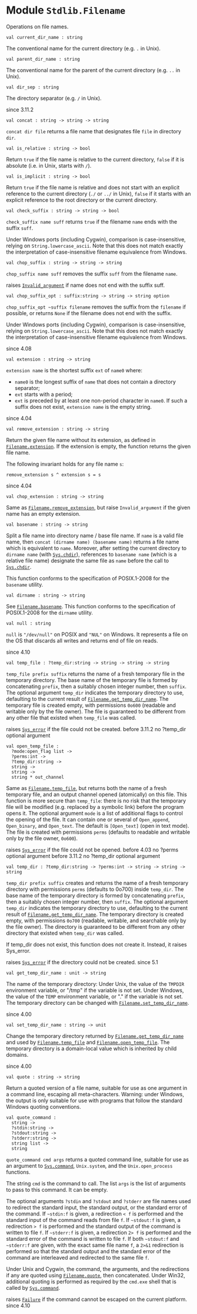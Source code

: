 
# Module `Stdlib.Filename`

Operations on file names.

```
val current_dir_name : string
```
The conventional name for the current directory (e.g. `.` in Unix).

```
val parent_dir_name : string
```
The conventional name for the parent of the current directory (e.g. `..` in Unix).

```
val dir_sep : string
```
The directory separator (e.g. `/` in Unix).

since 3.11.2
```
val concat : string -> string -> string
```
`concat dir file` returns a file name that designates file `file` in directory `dir`.

```
val is_relative : string -> bool
```
Return `true` if the file name is relative to the current directory, `false` if it is absolute (i.e. in Unix, starts with `/`).

```
val is_implicit : string -> bool
```
Return `true` if the file name is relative and does not start with an explicit reference to the current directory (`./` or `../` in Unix), `false` if it starts with an explicit reference to the root directory or the current directory.

```
val check_suffix : string -> string -> bool
```
`check_suffix name suff` returns `true` if the filename `name` ends with the suffix `suff`.

Under Windows ports (including Cygwin), comparison is case-insensitive, relying on `String.lowercase_ascii`. Note that this does not match exactly the interpretation of case-insensitive filename equivalence from Windows.

```
val chop_suffix : string -> string -> string
```
`chop_suffix name suff` removes the suffix `suff` from the filename `name`.

raises [`Invalid_argument`](./Stdlib.md#exception-Invalid_argument) if name does not end with the suffix suff.
```
val chop_suffix_opt : suffix:string -> string -> string option
```
`chop_suffix_opt ~suffix filename` removes the suffix from the `filename` if possible, or returns `None` if the filename does not end with the suffix.

Under Windows ports (including Cygwin), comparison is case-insensitive, relying on `String.lowercase_ascii`. Note that this does not match exactly the interpretation of case-insensitive filename equivalence from Windows.

since 4.08
```
val extension : string -> string
```
`extension name` is the shortest suffix `ext` of `name0` where:

- `name0` is the longest suffix of `name` that does not contain a directory separator;
- `ext` starts with a period;
- `ext` is preceded by at least one non-period character in `name0`.
If such a suffix does not exist, `extension name` is the empty string.

since 4.04
```
val remove_extension : string -> string
```
Return the given file name without its extension, as defined in [`Filename.extension`](./#val-extension). If the extension is empty, the function returns the given file name.

The following invariant holds for any file name `s`:

`remove_extension s ^ extension s = s`

since 4.04
```
val chop_extension : string -> string
```
Same as [`Filename.remove_extension`](./#val-remove_extension), but raise `Invalid_argument` if the given name has an empty extension.

```
val basename : string -> string
```
Split a file name into directory name / base file name. If `name` is a valid file name, then `concat (dirname name) (basename name)` returns a file name which is equivalent to `name`. Moreover, after setting the current directory to `dirname name` (with [`Sys.chdir`](./Stdlib-Sys.md#val-chdir)), references to `basename name` (which is a relative file name) designate the same file as `name` before the call to [`Sys.chdir`](./Stdlib-Sys.md#val-chdir).

This function conforms to the specification of POSIX.1-2008 for the `basename` utility.

```
val dirname : string -> string
```
See [`Filename.basename`](./#val-basename). This function conforms to the specification of POSIX.1-2008 for the `dirname` utility.

```
val null : string
```
`null` is `"/dev/null"` on POSIX and `"NUL"` on Windows. It represents a file on the OS that discards all writes and returns end of file on reads.

since 4.10
```
val temp_file : ?temp_dir:string -> string -> string -> string
```
`temp_file prefix suffix` returns the name of a fresh temporary file in the temporary directory. The base name of the temporary file is formed by concatenating `prefix`, then a suitably chosen integer number, then `suffix`. The optional argument `temp_dir` indicates the temporary directory to use, defaulting to the current result of [`Filename.get_temp_dir_name`](./#val-get_temp_dir_name). The temporary file is created empty, with permissions `0o600` (readable and writable only by the file owner). The file is guaranteed to be different from any other file that existed when `temp_file` was called.

raises [`Sys_error`](./Stdlib.md#exception-Sys_error) if the file could not be created.
before 3.11.2 no ?temp\_dir optional argument
```
val open_temp_file : 
  ?mode:open_flag list ->
  ?perms:int ->
  ?temp_dir:string ->
  string ->
  string ->
  string * out_channel
```
Same as [`Filename.temp_file`](./#val-temp_file), but returns both the name of a fresh temporary file, and an output channel opened (atomically) on this file. This function is more secure than `temp_file`: there is no risk that the temporary file will be modified (e.g. replaced by a symbolic link) before the program opens it. The optional argument `mode` is a list of additional flags to control the opening of the file. It can contain one or several of `Open_append`, `Open_binary`, and `Open_text`. The default is `[Open_text]` (open in text mode). The file is created with permissions `perms` (defaults to readable and writable only by the file owner, `0o600`).

raises [`Sys_error`](./Stdlib.md#exception-Sys_error) if the file could not be opened.
before 4.03 no ?perms optional argument
before 3.11.2 no ?temp\_dir optional argument
```
val temp_dir : ?temp_dir:string -> ?perms:int -> string -> string -> string
```
`temp_dir prefix suffix` creates and returns the name of a fresh temporary directory with permissions `perms` (defaults to 0o700) inside `temp_dir`. The base name of the temporary directory is formed by concatenating `prefix`, then a suitably chosen integer number, then `suffix`. The optional argument `temp_dir` indicates the temporary directory to use, defaulting to the current result of [`Filename.get_temp_dir_name`](./#val-get_temp_dir_name). The temporary directory is created empty, with permissions `0o700` (readable, writable, and searchable only by the file owner). The directory is guaranteed to be different from any other directory that existed when `temp_dir` was called.

If temp\_dir does not exist, this function does not create it. Instead, it raises Sys\_error.

raises [`Sys_error`](./Stdlib.md#exception-Sys_error) if the directory could not be created.
since 5.1
```
val get_temp_dir_name : unit -> string
```
The name of the temporary directory: Under Unix, the value of the `TMPDIR` environment variable, or "/tmp" if the variable is not set. Under Windows, the value of the `TEMP` environment variable, or "." if the variable is not set. The temporary directory can be changed with [`Filename.set_temp_dir_name`](./#val-set_temp_dir_name).

since 4.00
```
val set_temp_dir_name : string -> unit
```
Change the temporary directory returned by [`Filename.get_temp_dir_name`](./#val-get_temp_dir_name) and used by [`Filename.temp_file`](./#val-temp_file) and [`Filename.open_temp_file`](./#val-open_temp_file). The temporary directory is a domain-local value which is inherited by child domains.

since 4.00
```
val quote : string -> string
```
Return a quoted version of a file name, suitable for use as one argument in a command line, escaping all meta-characters. Warning: under Windows, the output is only suitable for use with programs that follow the standard Windows quoting conventions.

```
val quote_command : 
  string ->
  ?stdin:string ->
  ?stdout:string ->
  ?stderr:string ->
  string list ->
  string
```
`quote_command cmd args` returns a quoted command line, suitable for use as an argument to [`Sys.command`](./Stdlib-Sys.md#val-command), `Unix.system`, and the `Unix.open_process` functions.

The string `cmd` is the command to call. The list `args` is the list of arguments to pass to this command. It can be empty.

The optional arguments `?stdin` and `?stdout` and `?stderr` are file names used to redirect the standard input, the standard output, or the standard error of the command. If `~stdin:f` is given, a redirection `< f` is performed and the standard input of the command reads from file `f`. If `~stdout:f` is given, a redirection `> f` is performed and the standard output of the command is written to file `f`. If `~stderr:f` is given, a redirection `2> f` is performed and the standard error of the command is written to file `f`. If both `~stdout:f` and `~stderr:f` are given, with the exact same file name `f`, a `2>&1` redirection is performed so that the standard output and the standard error of the command are interleaved and redirected to the same file `f`.

Under Unix and Cygwin, the command, the arguments, and the redirections if any are quoted using [`Filename.quote`](./#val-quote), then concatenated. Under Win32, additional quoting is performed as required by the `cmd.exe` shell that is called by [`Sys.command`](./Stdlib-Sys.md#val-command).

raises [`Failure`](./Stdlib.md#exception-Failure) if the command cannot be escaped on the current platform.
since 4.10